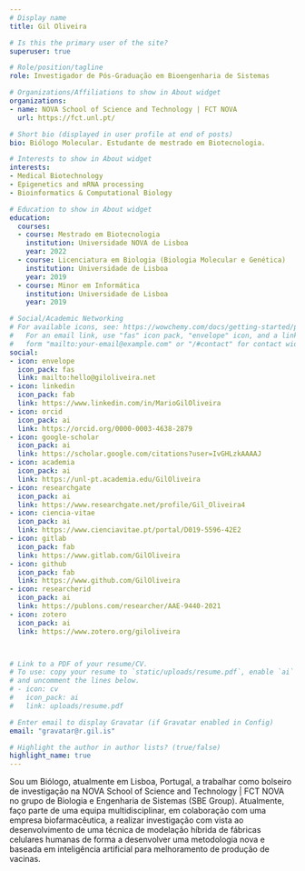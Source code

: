 ```yaml
---
# Display name
title: Gil Oliveira

# Is this the primary user of the site?
superuser: true

# Role/position/tagline
role: Investigador de Pós-Graduação em Bioengenharia de Sistemas

# Organizations/Affiliations to show in About widget
organizations:
- name: NOVA School of Science and Technology | FCT NOVA
  url: https://fct.unl.pt/

# Short bio (displayed in user profile at end of posts)
bio: Biólogo Molecular. Estudante de mestrado em Biotecnologia.

# Interests to show in About widget
interests:
- Medical Biotechnology
- Epigenetics and mRNA processing
- Bioinformatics & Computational Biology

# Education to show in About widget
education:
  courses:
  - course: Mestrado em Biotecnologia
    institution: Universidade NOVA de Lisboa
    year: 2022
  - course: Licenciatura em Biologia (Biologia Molecular e Genética)
    institution: Universidade de Lisboa
    year: 2019
  - course: Minor em Informática
    institution: Universidade de Lisboa
    year: 2019

# Social/Academic Networking
# For available icons, see: https://wowchemy.com/docs/getting-started/page-builder/#icons
#   For an email link, use "fas" icon pack, "envelope" icon, and a link in the
#   form "mailto:your-email@example.com" or "/#contact" for contact widget.
social:
- icon: envelope
  icon_pack: fas
  link: mailto:hello@giloliveira.net
- icon: linkedin
  icon_pack: fab
  link: https://www.linkedin.com/in/MarioGilOliveira
- icon: orcid
  icon_pack: ai
  link: https://orcid.org/0000-0003-4638-2879
- icon: google-scholar
  icon_pack: ai
  link: https://scholar.google.com/citations?user=IvGHLzkAAAAJ
- icon: academia
  icon_pack: ai
  link: https://unl-pt.academia.edu/GilOliveira
- icon: researchgate
  icon_pack: ai
  link: https://www.researchgate.net/profile/Gil_Oliveira4
- icon: ciencia-vitae
  icon_pack: ai
  link: https://www.cienciavitae.pt/portal/D019-5596-42E2
- icon: gitlab
  icon_pack: fab
  link: https://www.gitlab.com/GilOliveira
- icon: github
  icon_pack: fab
  link: https://www.github.com/GilOliveira
- icon: researcherid
  icon_pack: ai
  link: https://publons.com/researcher/AAE-9440-2021
- icon: zotero
  icon_pack: ai
  link: https://www.zotero.org/giloliveira 



# Link to a PDF of your resume/CV.
# To use: copy your resume to `static/uploads/resume.pdf`, enable `ai` icons in `params.toml`, 
# and uncomment the lines below.
# - icon: cv
#   icon_pack: ai
#   link: uploads/resume.pdf

# Enter email to display Gravatar (if Gravatar enabled in Config)
email: "gravatar@r.gil.is"

# Highlight the author in author lists? (true/false)
highlight_name: true
---
```


Sou um Biólogo, atualmente em Lisboa, Portugal, a trabalhar como bolseiro de investigação na NOVA School of Science and Technology | FCT NOVA no grupo de Biologia e Engenharia de Sistemas (SBE Group). Atualmente, faço parte de uma equipa multidisciplinar, em colaboração com uma empresa biofarmacêutica, a realizar investigação com vista ao desenvolvimento de uma técnica de modelação híbrida de fábricas celulares humanas de forma a desenvolver uma metodologia nova e baseada em inteligência artificial para melhoramento de produção de vacinas.

<!-- {{< icon name="download" pack="fas" >}} Download my {{< staticref "uploads/demo_resume.pdf" "newtab" >}}resumé{{< /staticref >}}. -->
